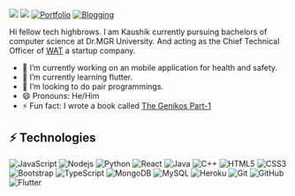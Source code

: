 [![](https://img.shields.io/badge/LinkedIn-KaushikChintam-blue?logo=Linkedin&logoColor=blue&labelColor=black)](https://www.linkedin.com/in/chintam-kaushik20/)
[![](https://img.shields.io/badge/Gmail-kaushikam12%40gmail.com-red?logo=Gmail&logoColor=Red&labelColor=black)](mailto:kaushikam12@gmail.com)
[![Portfolio](https://img.shields.io/website?color=blue&label=Portfolio&style=flat&up_message=Online&url=https://kaushikresumee.herokuapp.com/)](https://kaushikresumee.herokuapp.com/)
[![Blogging](https://img.shields.io/website?color=blue&label=Blogging&style=flat&up_message=Online&url=https://kaushikam12.wixsite.com/pennind)](https://kaushikam12.wixsite.com/pennind)
 
 Hi fellow tech highbrows. I am Kaushik currently pursuing bachelors of computer science at Dr.MGR University. And acting as the Chief Technical Officer of [WAT](https://www.linkedin.com/in/web-arch-tech/) a startup company. 
 
- 🔭 I’m currently working on an mobile application for health and safety.
- 🌱 I’m currently learning flutter.
- 👯 I’m looking to do pair programmings.
- 😄 Pronouns: He/Him
- ⚡ Fun fact: I wrote a book called [The Genikos Part-1](https://www.amazon.in/Genikos-Part-1-Kaushik-Chintam/dp/1637812957) 

## ⚡ Technologies

![JavaScript](https://img.shields.io/badge/-JavaScript-black?style=flat-square&logo=javascript)
![Nodejs](https://img.shields.io/badge/-Nodejs-black?style=flat-square&logo=Node.js)
![Python](https://img.shields.io/badge/-Python-black?style=flat-square&logo=Python)
![React](https://img.shields.io/badge/-React-black?style=flat-square&logo=react)
![Java](https://img.shields.io/badge/-java-E34A86?style=flat-square&logo=java)
![C++](https://img.shields.io/badge/-C++-00599C?style=flat-square&logo=c)
![HTML5](https://img.shields.io/badge/-HTML5-E34F26?style=flat-square&logo=html5&logoColor=white)
![CSS3](https://img.shields.io/badge/-CSS3-1572B6?style=flat-square&logo=css3)
![Bootstrap](https://img.shields.io/badge/-Bootstrap-563D7C?style=flat-square&logo=bootstrap)
![TypeScript](https://img.shields.io/badge/-TypeScript-007ACC?style=flat-square&logo=typescript)
![MongoDB](https://img.shields.io/badge/-MongoDB-black?style=flat-square&logo=mongodb)
![MySQL](https://img.shields.io/badge/-MySQL-black?style=flat-square&logo=mysql)
![Heroku](https://img.shields.io/badge/-Heroku-430098?style=flat-square&logo=heroku)
![Git](https://img.shields.io/badge/-Git-black?style=flat-square&logo=git)
![GitHub](https://img.shields.io/badge/-GitHub-181717?style=flat-square&logo=github)
![Flutter](https://img.shields.io/badge/-Flutter-181717?style=flat-square&logo=github)
